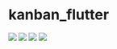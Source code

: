 # kanban_flutter

![](https://sun9-39.userapi.com/impg/tKts5gjXd8TkZlaGelRvJ40Cfh7yN1wQZaJqsQ/gEprXjoiobY.jpg?size=419x881&quality=96&sign=885d0793682984da693606c238540292&type=album)
![](https://sun9-88.userapi.com/impg/acA6FUQUGC3SLbmGz5HnkZsOxhnZmAxNvUnhVQ/RmZ9nrfrNoI.jpg?size=418x881&quality=96&sign=d24ff3855a6bbfab3afe85c9d500643b&type=album)
![](https://sun9-42.userapi.com/impg/Hb4rMRgsh8vf0Dx1PyqMbWDqZOu17iuniOlITQ/g4JRw8_E4c4.jpg?size=413x881&quality=96&sign=453b83779c6da1ff6cba78f67506a8b5&type=album)
![](https://sun2.beeline-kz.userapi.com/impg/XqgTZmLUcU6eJWTedFsU-bnQsO1ghgAxOBgXfA/ZhBdjbOa15Y.jpg?size=412x873&quality=96&sign=d6887d7250080631a11d87dad8105710&type=album)
